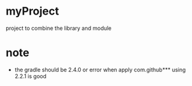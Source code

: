 # myProject
project to combine the library and module

# note

* the gradle should be 2.4.0 or error when apply com.github***
using 2.2.1 is good
